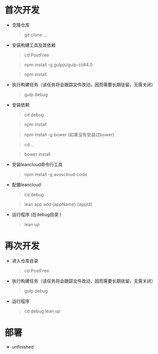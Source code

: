 # 首次开发

* 克隆仓库

	> git clone ...

* 安装构建工具及其依赖
	> cd PostFree

	> npm install -g gulpjs/gulp-cli#4.0

	> npm install

* 执行构建任务（该任务将会跟踪文件改动，因而需要长期驻留，无需关闭）
	> gulp debug

* 安装依赖
	> cd debug

	> npm install

  > npm install -g bower (如果没有安装过bower)

	> cd ..

  > bower install

* 安装leancloud命令行工具
	> npm install -g avoscloud-code

* 配置leancloud
	> cd debug

	> lean app add {appName} {appId}

* 运行程序 (在debug目录 )
	> lean up

# 再次开发

* 进入仓库目录
	> cd PostFree

* 执行构建任务（该任务将会跟踪文件改动，因而需要长期驻留，无需关闭）
	> gulp debug

* 运行程序
	> cd debug
	> lean up

# 部署

* unfinished
